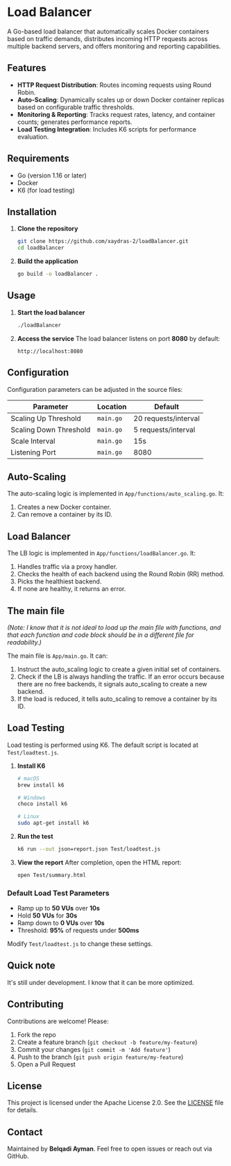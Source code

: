 # Load Balancer

A Go-based load balancer that automatically scales Docker containers based on traffic demands, distributes incoming HTTP requests across multiple backend servers, and offers monitoring and reporting capabilities.

## Features

- **HTTP Request Distribution**: Routes incoming requests using Round Robin.
- **Auto-Scaling**: Dynamically scales up or down Docker container replicas based on configurable traffic thresholds.
- **Monitoring & Reporting**: Tracks request rates, latency, and container counts; generates performance reports.
- **Load Testing Integration**: Includes K6 scripts for performance evaluation.

## Requirements

- Go (version 1.16 or later)
- Docker
- K6 (for load testing)

## Installation

1. **Clone the repository**
    ```bash
    git clone https://github.com/xaydras-2/loadBalancer.git
    cd loadBalancer
    ```

2. **Build the application**
    ```bash
    go build -o loadBalancer .
    ```

## Usage

1. **Start the load balancer**
    ```bash
    ./loadBalancer
    ```

2. **Access the service**
    The load balancer listens on port **8080** by default:
    ```
    http://localhost:8080
    ```

## Configuration

Configuration parameters can be adjusted in the source files:

| Parameter              | Location                        | Default             |
|------------------------|---------------------------------|---------------------|
| Scaling Up Threshold   | `main.go`                       | 20 requests/interval|
| Scaling Down Threshold | `main.go`                       | 5 requests/interval |
| Scale Interval         | `main.go`                       | 15s                 |
| Listening Port         | `main.go`                       | 8080                |

## Auto-Scaling

The auto-scaling logic is implemented in `App/functions/auto_scaling.go`. It:

1. Creates a new Docker container.
2. Can remove a container by its ID.

## Load Balancer

The LB logic is implemented in `App/functions/loadBalancer.go`. It:

1. Handles traffic via a proxy handler.
2. Checks the health of each backend using the Round Robin (RR) method.
3. Picks the healthiest backend.
4. If none are healthy, it returns an error.

## The main file

*(Note: I know that it is not ideal to load up the main file with functions, and that each function and code block should be in a different file for readability.)*

The main file is `App/main.go`. It can:

1. Instruct the auto_scaling logic to create a given initial set of containers.
2. Check if the LB is always handling the traffic. If an error occurs because there are no free backends, it signals auto_scaling to create a new backend.
3. If the load is reduced, it tells auto_scaling to remove a container by its ID.

## Load Testing

Load testing is performed using K6. The default script is located at `Test/loadtest.js`.

1. **Install K6**
    ```bash
    # macOS
    brew install k6

    # Windows
    choco install k6

    # Linux
    sudo apt-get install k6
    ```

2. **Run the test**
    ```bash
    k6 run --out json=report.json Test/loadtest.js
    ```

3. **View the report**
    After completion, open the HTML report:
    ```bash
    open Test/summary.html
    ```

### Default Load Test Parameters

- Ramp up to **50 VUs** over **10s**
- Hold **50 VUs** for **30s**
- Ramp down to **0 VUs** over **10s**
- Threshold: **95%** of requests under **500ms**

Modify `Test/loadtest.js` to change these settings.

## Quick note

It's still under development. I know that it can be more optimized.

## Contributing

Contributions are welcome! Please:

1. Fork the repo
2. Create a feature branch (`git checkout -b feature/my-feature`)
3. Commit your changes (`git commit -m 'Add feature'`)
4. Push to the branch (`git push origin feature/my-feature`)
5. Open a Pull Request

## License

This project is licensed under the Apache License 2.0. See the [LICENSE](LICENSE) file for details.

## Contact

Maintained by **Belqadi Ayman**. Feel free to open issues or reach out via GitHub.

